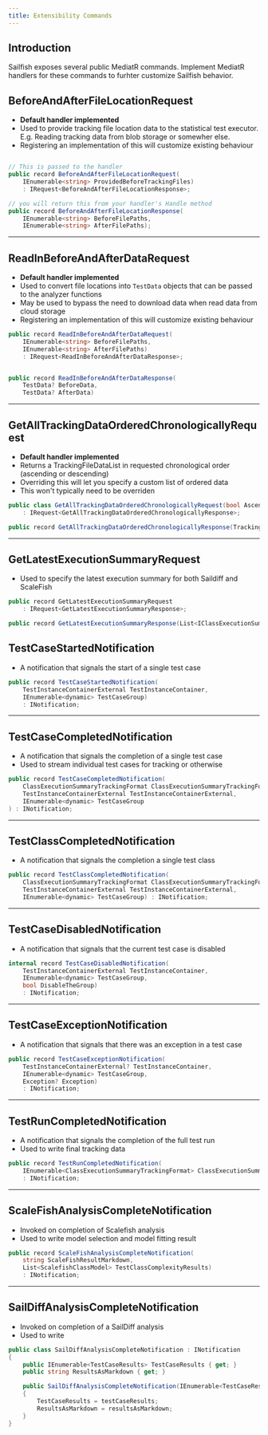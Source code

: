 ```yaml
---
title: Extensibility Commands
---
```


## Introduction

Sailfish exposes several public MediatR commands. Implement MediatR handlers for these commands to furhter customize Sailfish behavior.

## BeforeAndAfterFileLocationRequest

- **Default handler implemented**
- Used to provide tracking file location data to the statistical test executor. E.g. Reading tracking data from blob storage or somewher else.
- Registering an implementation of this will customize existing behaviour

```csharp

// This is passed to the handler
public record BeforeAndAfterFileLocationRequest(
    IEnumerable<string> ProvidedBeforeTrackingFiles)
    : IRequest<BeforeAndAfterFileLocationResponse>;

// you will return this from your handler's Handle method
public record BeforeAndAfterFileLocationResponse(
    IEnumerable<string> BeforeFilePaths,
    IEnumerable<string> AfterFilePaths);
```

---

## ReadInBeforeAndAfterDataRequest

- **Default handler implemented**
- Used to convert file locations into `TestData` objects that can be passed to the analyzer functions
- May be used to bypass the need to download data when read data from cloud storage
- Registering an implementation of this will customize existing behaviour

```csharp
public record ReadInBeforeAndAfterDataRequest(
    IEnumerable<string> BeforeFilePaths,
    IEnumerable<string> AfterFilePaths)
    : IRequest<ReadInBeforeAndAfterDataResponse>;


public record ReadInBeforeAndAfterDataResponse(
    TestData? BeforeData,
    TestData? AfterData)
```

---

## GetAllTrackingDataOrderedChronologicallyRequest

- **Default handler implemented**
- Returns a TrackingFileDataList in requested chronological order (ascending or descending)
- Overriding this will let you specify a custom list of ordered data
- This won't typically need to be overriden

```csharp
public class GetAllTrackingDataOrderedChronologicallyRequest(bool Ascending = false)
    : IRequest<GetAllTrackingDataOrderedChronologicallyResponse>;

public record GetAllTrackingDataOrderedChronologicallyResponse(TrackingFileDataList TrackingData);
```

---

## GetLatestExecutionSummaryRequest

- Used to specify the latest execution summary for both Saildiff and ScaleFish

```csharp
public record GetLatestExecutionSummaryRequest
    : IRequest<GetLatestExecutionSummaryResponse>;

public record GetLatestExecutionSummaryResponse(List<IClassExecutionSummary> LatestExecutionSummaries);
```

## TestCaseStartedNotification

- A notification that signals the start of a single test case

```csharp
public record TestCaseStartedNotification(
    TestInstanceContainerExternal TestInstanceContainer,
    IEnumerable<dynamic> TestCaseGroup)
    : INotification;
```

---

## TestCaseCompletedNotification

- A notification that signals the completion of a single test case
- Used to stream individual test cases for tracking or otherwise

```csharp
public record TestCaseCompletedNotification(
    ClassExecutionSummaryTrackingFormat ClassExecutionSummaryTrackingFormat,
    TestInstanceContainerExternal TestInstanceContainerExternal,
    IEnumerable<dynamic> TestCaseGroup
) : INotification;
```

---

## TestClassCompletedNotification

- A notification that signals the completion a single test class

```csharp
public record TestClassCompletedNotification(
    ClassExecutionSummaryTrackingFormat ClassExecutionSummaryTrackingFormat,
    TestInstanceContainerExternal TestInstanceContainerExternal,
    IEnumerable<dynamic> TestCaseGroup) : INotification;
```

---

## TestCaseDisabledNotification

- A notification that signals that the current test case is disabled

```csharp
internal record TestCaseDisabledNotification(
    TestInstanceContainerExternal TestInstanceContainer,
    IEnumerable<dynamic> TestCaseGroup,
    bool DisableTheGroup)
    : INotification;
```

---

## TestCaseExceptionNotification

- A notification that signals that there was an exception in a test case

```csharp
public record TestCaseExceptionNotification(
    TestInstanceContainerExternal? TestInstanceContainer,
    IEnumerable<dynamic> TestCaseGroup,
    Exception? Exception)
    : INotification;
```

---

## TestRunCompletedNotification

- A notification that signals the completion of the full test run
- Used to write final tracking data

```csharp
public record TestRunCompletedNotification(
    IEnumerable<ClassExecutionSummaryTrackingFormat> ClassExecutionSummaries)
    : INotification;
```

---

## ScaleFishAnalysisCompleteNotification

- Invoked on completion of Scalefish analysis
- Used to write model selection and model fitting result

```csharp
public record ScaleFishAnalysisCompleteNotification(
    string ScaleFishResultMarkdown,
    List<ScalefishClassModel> TestClassComplexityResults)
    : INotification;
```

---

## SailDiffAnalysisCompleteNotification

- Invoked on completion of a SailDiff analysis
- Used to write

```csharp
public class SailDiffAnalysisCompleteNotification : INotification
{
    public IEnumerable<TestCaseResults> TestCaseResults { get; }
    public string ResultsAsMarkdown { get; }

    public SailDiffAnalysisCompleteNotification(IEnumerable<TestCaseResults> testCaseResults, string resultsAsMarkdown)
    {
        TestCaseResults = testCaseResults;
        ResultsAsMarkdown = resultsAsMarkdown;
    }
}
```
